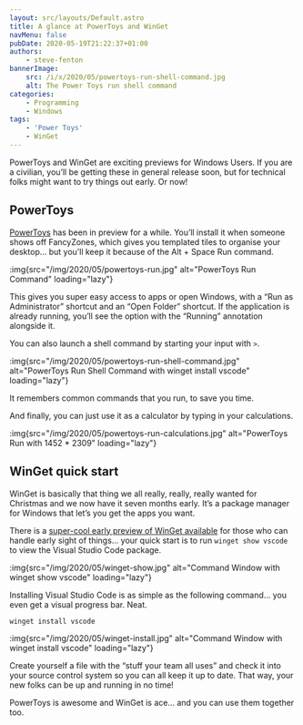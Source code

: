```yaml
---
layout: src/layouts/Default.astro
title: A glance at PowerToys and WinGet
navMenu: false
pubDate: 2020-05-19T21:22:37+01:00
authors:
    - steve-fenton
bannerImage:
    src: /i/x/2020/05/powertoys-run-shell-command.jpg
    alt: The Power Toys run shell command
categories:
    - Programming
    - Windows
tags:
    - 'Power Toys'
    - WinGet
---
```


PowerToys and WinGet are exciting previews for Windows Users. If you are a civilian, you’ll be getting these in general release soon, but for technical folks might want to try things out early. Or now!

## PowerToys

[PowerToys](https://github.com/microsoft/PowerToys/tree/master/src/modules/launcher) has been in preview for a while. You’ll install it when someone shows off FancyZones, which gives you templated tiles to organise your desktop… but you’ll keep it because of the <kb>Alt</kb> + <kb>Space</kb> Run command.

:img{src="/img/2020/05/powertoys-run.jpg" alt="PowerToys Run Command" loading="lazy"}

This gives you super easy access to apps or open Windows, with a “Run as Administrator” shortcut and an “Open Folder” shortcut. If the application is already running, you’ll see the option with the “Running” annotation alongside it.

You can also launch a shell command by starting your input with `>`.

:img{src="/img/2020/05/powertoys-run-shell-command.jpg" alt="PowerToys Run Shell Command with winget install vscode" loading="lazy"}

It remembers common commands that you run, to save you time.

And finally, you can just use it as a calculator by typing in your calculations.

:img{src="/img/2020/05/powertoys-run-calculations.jpg" alt="PowerToys Run with 1452 * 2309" loading="lazy"}

## WinGet quick start

WinGet is basically that thing we all really, really, really wanted for Christmas and we now have it seven months early. It’s a package manager for Windows that let’s you get the apps you want.

There is a [super-cool early preview of WinGet available](https://github.com/microsoft/winget-cli/releases) for those who can handle early sight of things… your quick start is to run `winget show vscode` to view the Visual Studio Code package.

:img{src="/img/2020/05/winget-show.jpg" alt="Command Window with winget show vscode" loading="lazy"}

Installing Visual Studio Code is as simple as the following command… you even get a visual progress bar. Neat.

```bash
winget install vscode
```

:img{src="/img/2020/05/winget-install.jpg" alt="Command Window with winget install vscode" loading="lazy"}

Create yourself a file with the “stuff your team all uses” and check it into your source control system so you can all keep it up to date. That way, your new folks can be up and running in no time!

PowerToys is awesome and WinGet is ace… and you can use them together too.